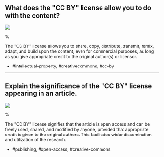 ## What does the "CC BY" license allow you to do with the content?

![](https://cdn.mathpix.com/cropped/2024_06_01_7559cbb3fbd09c354fa8g-1.jpg?height=83&width=214&top_left_y=2277&top_left_x=116)

%

The "CC BY" license allows you to share, copy, distribute, transmit, remix, adapt, and build upon the content, even for commercial purposes, as long as you give appropriate credit to the original author(s) or licensor.

- #intellectual-property, #creativecommons, #cc-by

---

## Explain the significance of the "CC BY" license appearing in an article.

![](https://cdn.mathpix.com/cropped/2024_06_01_7559cbb3fbd09c354fa8g-1.jpg?height=83&width=214&top_left_y=2277&top_left_x=116)

%

The "CC BY" license signifies that the article is open access and can be freely used, shared, and modified by anyone, provided that appropriate credit is given to the original authors. This facilitates wider dissemination and utilization of the research.

- #publishing, #open-access, #creative-commons